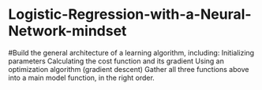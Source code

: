 # Logistic-Regression-with-a-Neural-Network-mindset
#Build the general architecture of a learning algorithm, including: 
Initializing parameters Calculating the cost function and 
its gradient Using an optimization algorithm (gradient descent) 
Gather all three functions above into a main model function, in the right order.
